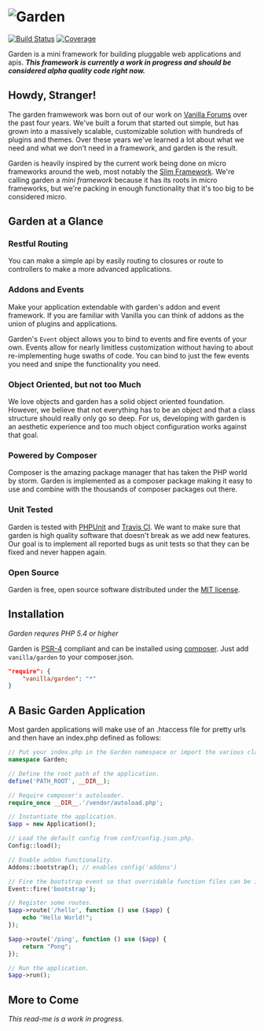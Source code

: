 ![Garden](http://cdn.vanillaforums.com/garden-logo-400.svg)
===========================================================

[![Build Status](https://img.shields.io/travis/vanilla/garden.svg?style=flat)](https://travis-ci.org/vanilla/garden) [![Coverage](http://img.shields.io/coveralls/vanilla/garden.svg?style=flat)](https://coveralls.io/r/vanilla/garden)

Garden is a mini framework for building pluggable web applications and apis. ***This framework is currently a work in progress and should be considered alpha quality code right now.***

Howdy, Stranger!
----------------

The garden framwework was born out of our work on [Vanilla Forums](http://vanillaforums.com) over the past four years. We've built a forum that started out simple, but has grown into a massively scalable, customizable solution with hundreds of plugins and themes. Over these years we've learned a lot about what we need and what we don't need in a framework, and garden is the result.

Garden is heavily inspired by the current work being done on micro frameworks around the web, most notably the [Slim Framework](http://www.slimframework.com/). We're calling garden a _mini framework_ because it has its roots in micro frameworks, but we're packing in enough functionality that it's too big to be considered micro.

Garden at a Glance
------------------

### Restful Routing

You can make a simple api by easily routing to closures or route to controllers to make a more advanced applications.

### Addons and Events

Make your application extendable with garden's addon and event framework. If you are familiar with Vanilla you can think of addons as the union of plugins and applications.

Garden's `Event` object allows you to bind to events and fire events of your own. Events allow for nearly limitless customization without having to about re-implementing huge swaths of code. You can bind to just the few events you need and snipe the functionality you need.

### Object Oriented, but not too Much

We love objects and garden has a solid object oriented foundation. However, we believe that not everything has to be an object and that a class structure should really only go so deep. For us, developing with garden is an aesthetic experience and too much object configuration works against that goal.

### Powered by Composer

Composer is the amazing package manager that has taken the PHP world by storm. Garden is implemented as a composer package making it easy to use and combine with the thousands of composer packages out there.

### Unit Tested

Garden is tested with [PHPUnit](https://phpunit.de/) and [Travis CI](https://travis-ci.org/vanilla/garden). We want to make sure that garden is high quality software that doesn't break as we add new features. Our goal is to implement all reported bugs as unit tests so that they can be fixed and never happen again.

### Open Source

Garden is free, open source software distributed under the [MIT license](http://opensource.org/licenses/MIT).

Installation
------------

*Garden requres PHP 5.4 or higher*

Garden is [PSR-4](https://github.com/php-fig/fig-standards/blob/master/accepted/PSR-4-autoloader.md) compliant and can be installed using [composer](//getcomposer.org). Just add `vanilla/garden` to your composer.json.

```json
"require": {
    "vanilla/garden": "*"
}
```

A Basic Garden Application
--------------------------

Most garden applications will make use of an .htaccess file for pretty urls and then have an index.php defined as follows:

```php
// Put your index.php in the Garden namespace or import the various classes you need.
namespace Garden;

// Define the root path of the application.
define('PATH_ROOT', __DIR__);

// Require composer's autoloader.
require_once __DIR__.'/vendor/autoload.php';

// Instantiate the application.
$app = new Application();

// Load the default config from conf/config.json.php.
Config::load();

// Enable addon functionality.
Addons::bootstrap(); // enables config('addons')

// Fire the bootstrap event so that overridable function files can be included.
Event::fire('bootstrap');

// Register some routes.
$app->route('/hello', function () use ($app) {
    echo "Hello World!";
});

$app->route('/ping', function () use ($app) {
    return "Pong";
});

// Run the application.
$app->run();
```

More to Come
------------

*This read-me is a work in progress.*
